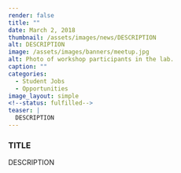 ```yaml
---
render: false
title: ""
date: March 2, 2018
thumbnail: /assets/images/news/DESCRIPTION
alt: DESCRIPTION
image: /assets/images/banners/meetup.jpg
alt: Photo of workshop participants in the lab.
caption: ""
categories:
  - Student Jobs
  - Opportunities
image_layout: simple
<!--status: fulfilled-->
teaser: |
  DESCRIPTION
---
```


### TITLE

DESCRIPTION
